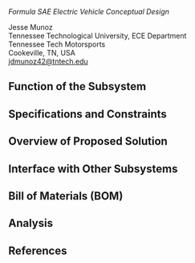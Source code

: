 
_Formula SAE Electric Vehicle Conceptual Design_

Jesse Munoz  
Tennessee Technological University, ECE Department  
Tennessee Tech Motorsports  
Cookeville, TN, USA  
[jdmunoz42@tntech.edu](mailto:jdmunoz42@tntech.edu)

## Function of the Subsystem

## Specifications and Constraints

## Overview of Proposed Solution

## Interface with Other Subsystems

## Bill of Materials (BOM)

## Analysis

## References
